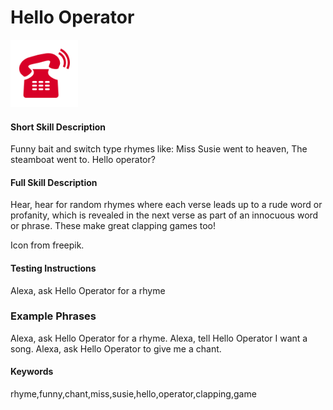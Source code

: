 # Hello Operator

![icon](metadata/APP_ICON_SMALL.png)

#### Short Skill Description
Funny bait and switch type rhymes like:
    Miss Susie went to heaven,
    The steamboat went to.
    Hello operator?
    
#### Full Skill Description

Hear, hear for random rhymes where each verse leads up to a rude word or profanity, which is revealed in the next verse as part of an innocuous word or phrase. These make great clapping games too!

Icon from freepik.

#### Testing Instructions
Alexa, ask Hello Operator for a rhyme

### Example Phrases
Alexa, ask Hello Operator for a rhyme.
Alexa, tell Hello Operator I want a song.
Alexa, ask Hello Operator to give me a chant.

#### Keywords
rhyme,funny,chant,miss,susie,hello,operator,clapping,game
